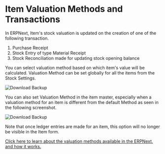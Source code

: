 <!-- add-breadcrumbs -->
# Item Valuation Methods and Transactions

In ERPNext, Item's stock valuation is updated on the creation of one of the following transaction.

1.  Purchase Receipt
2.  Stock Entry of type Material Receipt
3.  Stock Reconciliation made for updating stock opening balance

You can select valuation method based on which item's value will be calculated. Valuation Method can be set globally for all the items from the Stock Settings.

<img class="screenshot" alt="Download Backup" src="{{docs_base_url}}/v13/assets/img/articles/item-valuation-1.png">

You can also set Valuation Method in the item master, especially when a valuation method for an item is different from the default Method as seen in the following screenshot.

<img class="screenshot" alt="Download Backup" src="{{docs_base_url}}/v13/assets/img/articles/item-valuation-2.png">

Note that once ledger entries are made for an item, this option will no longer be visible in the Item form.

[Click here to learn about the valuation methods available in the ERPNext, and how it works.](https://frappe.io/blog/erpnext-features/inventory-valuation-method-fifo-vs-moving-average)
